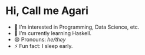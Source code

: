 # Hi, Call me Agari
- 👀 I’m interested in Programming, Data Science, etc.
- 🌱 I’m currently learning Haskell.
- 😄 Pronouns: *he/they*
- ⚡ Fun fact: I sleep early.

<!---
Agareverie/Agareverie is a ✨ special ✨ repository because its `README.md` (this file) appears on your GitHub profile.
You can click the Preview link to take a look at your changes.
--->
